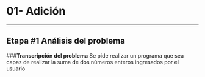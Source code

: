 # 01- Adición
---

## **Etapa #1 Análisis del problema**

###**Transcripción del problema**
Se pide realizar un programa que sea capaz de realizar la suma de dos números enteros ingresados por el usuario
